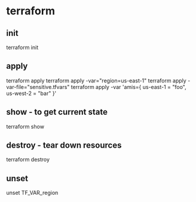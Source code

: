 # terraform

## init
terraform init

## apply
terraform apply
terraform apply -var="region=us-east-1"
terraform apply -var-file="sensitive.tfvars"
terraform apply -var 'amis={ us-east-1 = "foo", us-west-2 = "bar" }'

## show - to get current state
terraform show

## destroy - tear down resources
terraform destroy

## unset
unset TF_VAR_region